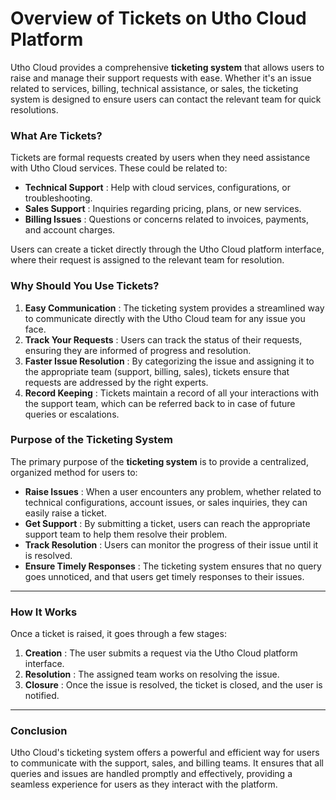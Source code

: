 # **Overview of Tickets on Utho Cloud Platform**

Utho Cloud provides a comprehensive **ticketing system** that allows users to raise and manage their support requests with ease. Whether it's an issue related to services, billing, technical assistance, or sales, the ticketing system is designed to ensure users can contact the relevant team for quick resolutions.

### **What Are Tickets?**

Tickets are formal requests created by users when they need assistance with Utho Cloud services. These could be related to:

* **Technical Support** : Help with cloud services, configurations, or troubleshooting.
* **Sales Support** : Inquiries regarding pricing, plans, or new services.
* **Billing Issues** : Questions or concerns related to invoices, payments, and account charges.

Users can create a ticket directly through the Utho Cloud platform interface, where their request is assigned to the relevant team for resolution.

### **Why Should You Use Tickets?**

1. **Easy Communication** : The ticketing system provides a streamlined way to communicate directly with the Utho Cloud team for any issue you face.
2. **Track Your Requests** : Users can track the status of their requests, ensuring they are informed of progress and resolution.
3. **Faster Issue Resolution** : By categorizing the issue and assigning it to the appropriate team (support, billing, sales), tickets ensure that requests are addressed by the right experts.
4. **Record Keeping** : Tickets maintain a record of all your interactions with the support team, which can be referred back to in case of future queries or escalations.

### **Purpose of the Ticketing System**

The primary purpose of the **ticketing system** is to provide a centralized, organized method for users to:

* **Raise Issues** : When a user encounters any problem, whether related to technical configurations, account issues, or sales inquiries, they can easily raise a ticket.
* **Get Support** : By submitting a ticket, users can reach the appropriate support team to help them resolve their problem.
* **Track Resolution** : Users can monitor the progress of their issue until it is resolved.
* **Ensure Timely Responses** : The ticketing system ensures that no query goes unnoticed, and that users get timely responses to their issues.

---

### **How It Works**

Once a ticket is raised, it goes through a few stages:

1. **Creation** : The user submits a request via the Utho Cloud platform interface.
2. **Resolution** : The assigned team works on resolving the issue.
3. **Closure** : Once the issue is resolved, the ticket is closed, and the user is notified.

---

### **Conclusion**

Utho Cloud's ticketing system offers a powerful and efficient way for users to communicate with the support, sales, and billing teams. It ensures that all queries and issues are handled promptly and effectively, providing a seamless experience for users as they interact with the platform.

